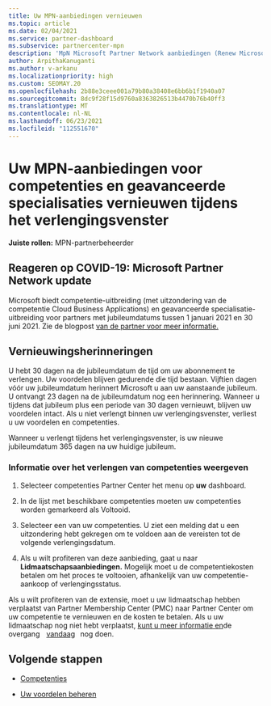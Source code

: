 ```yaml
---
title: Uw MPN-aanbiedingen vernieuwen
ms.topic: article
ms.date: 02/04/2021
ms.service: partner-dashboard
ms.subservice: partnercenter-mpn
description: 'MpN Microsoft Partner Network aanbiedingen (Renew Microsoft Partner Network) voor competenties en geavanceerde specialisaties: het verlengingsvenster begint met de aankoopdatum plus één dag.'
author: ArpithaKanuganti
ms.author: v-arkanu
ms.localizationpriority: high
ms.custom: SEOMAY.20
ms.openlocfilehash: 2b88e3ceee001a79b80a38408e6bb6b1f1940a07
ms.sourcegitcommit: 8dc9f28f15d9760a8363826513b4470b76b40ff3
ms.translationtype: MT
ms.contentlocale: nl-NL
ms.lasthandoff: 06/23/2021
ms.locfileid: "112551670"
---
```

# <a name="renew-your-mpn-offers-for-competencies-and-advanced-specializations-during-the-renewal-window"></a>Uw MPN-aanbiedingen voor competenties en geavanceerde specialisaties vernieuwen tijdens het verlengingsvenster

**Juiste rollen:** MPN-partnerbeheerder

## <a name="responding-to-covid-19-microsoft-partner-network-update"></a>Reageren op COVID-19: Microsoft Partner Network update

Microsoft biedt competentie-uitbreiding (met uitzondering van de competentie Cloud Business Applications) en geavanceerde specialisatie-uitbreiding voor partners met jubileumdatums tussen 1 januari 2021 en 30 juni 2021. Zie de blogpost [van de partner voor meer informatie.](https://blogs.partner.microsoft.com/mpn/responding-to-covid-19-microsoft-partner-network/)

## <a name="renewal-reminders"></a>Vernieuwingsherinneringen

U hebt 30 dagen na de jubileumdatum de tijd om uw abonnement te verlengen. Uw voordelen blijven gedurende die tijd bestaan. Vijftien dagen vóór uw jubileumdatum herinnert Microsoft u aan uw aanstaande jubileum. U ontvangt 23 dagen na de jubileumdatum nog een herinnering. Wanneer u tijdens dat jubileum plus een periode van 30 dagen vernieuwt, blijven uw voordelen intact. Als u niet verlengt binnen uw verlengingsvenster, verliest u uw voordelen en competenties.

Wanneer u verlengt tijdens het verlengingsvenster, is uw nieuwe jubileumdatum 365 dagen na uw huidige jubileum.

### <a name="how-to-view-competency-renewal-information"></a>Informatie over het verlengen van competenties weergeven

1. Selecteer competenties Partner Center het menu op **uw** dashboard.  

2. In de lijst met beschikbare competenties moeten uw competenties worden gemarkeerd als Voltooid.  

3. Selecteer een van uw competenties. U ziet een melding dat u een uitzondering hebt gekregen om te voldoen aan de vereisten tot de volgende verlengingsdatum.

4. Als u wilt profiteren van deze aanbieding, gaat u naar **Lidmaatschapsaanbiedingen.** Mogelijk moet u de competentiekosten betalen om het proces te voltooien, afhankelijk van uw competentie-aankoop of verlengingsstatus.

Als u wilt profiteren van de extensie, moet u uw lidmaatschap hebben verplaatst van Partner Membership Center (PMC) naar Partner Center om uw competentie te vernieuwen en de kosten te betalen. Als u uw lidmaatschap nog niet hebt verplaatst, [kunt u meer informatie en](partner-membership-center-retirement-faq.md)de overgang    [vandaag](https://partners.microsoft.com/partnerprogram/Welcome.aspx)   nog doen.  

## <a name="next-steps"></a>Volgende stappen

- [Competenties](learn-about-competencies.md)

- [Uw voordelen beheren](manage-your-partner-network-benefits.md)

